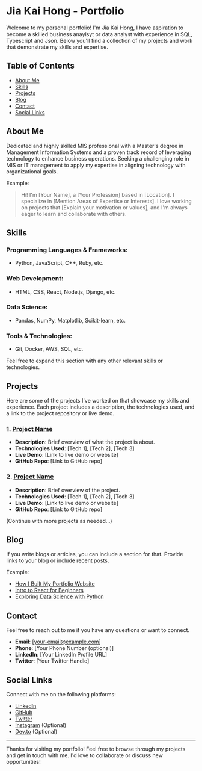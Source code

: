 # Jia Kai Hong - Portfolio

Welcome to my personal portfolio! I'm Jia Kai Hong, I have aspiration to become a skilled business anaylsyt or data analyst with experience in SQL, Typescript and Json. Below you'll find a collection of my projects and work that demonstrate my skills and expertise.

## Table of Contents

- [About Me](#about-me)
- [Skills](#skills)
- [Projects](#projects)
- [Blog](#blog)
- [Contact](#contact)
- [Social Links](#social-links)

## About Me

Dedicated and highly skilled MIS professional with a Master's degree in Management Information Systems 
and a proven track record of leveraging technology to enhance business operations. Seeking a challenging 
role in MIS or IT management to apply my expertise in aligning technology with organizational goals.


Example:
> Hi! I'm [Your Name], a [Your Profession] based in [Location]. I specialize in [Mention Areas of Expertise or Interests]. I love working on projects that [Explain your motivation or values], and I'm always eager to learn and collaborate with others.

## Skills

### Programming Languages & Frameworks:
- Python, JavaScript, C++, Ruby, etc.

### Web Development:
- HTML, CSS, React, Node.js, Django, etc.

### Data Science:
- Pandas, NumPy, Matplotlib, Scikit-learn, etc.

### Tools & Technologies:
- Git, Docker, AWS, SQL, etc.

Feel free to expand this section with any other relevant skills or technologies.

## Projects

Here are some of the projects I've worked on that showcase my skills and experience. Each project includes a description, the technologies used, and a link to the project repository or live demo.

### 1. [Project Name](link-to-project-repo)
   - **Description**: Brief overview of what the project is about.
   - **Technologies Used**: [Tech 1], [Tech 2], [Tech 3]
   - **Live Demo**: [Link to live demo or website]
   - **GitHub Repo**: [Link to GitHub repo]

### 2. [Project Name](link-to-project-repo)
   - **Description**: Brief overview of the project.
   - **Technologies Used**: [Tech 1], [Tech 2], [Tech 3]
   - **Live Demo**: [Link to live demo or website]
   - **GitHub Repo**: [Link to GitHub repo]

(Continue with more projects as needed...)

## Blog

If you write blogs or articles, you can include a section for that. Provide links to your blog or include recent posts.

Example:
- [How I Built My Portfolio Website](link-to-blog-post)
- [Intro to React for Beginners](link-to-blog-post)
- [Exploring Data Science with Python](link-to-blog-post)

## Contact

Feel free to reach out to me if you have any questions or want to connect.

- **Email**: [your-email@example.com]
- **Phone**: [Your Phone Number (optional)]
- **LinkedIn**: [Your LinkedIn Profile URL]
- **Twitter**: [Your Twitter Handle]

## Social Links

Connect with me on the following platforms:

- [LinkedIn](https://www.linkedin.com/in/yourprofile)
- [GitHub](https://github.com/yourusername)
- [Twitter](https://twitter.com/yourhandle)
- [Instagram](https://instagram.com/yourhandle) (Optional)
- [Dev.to](https://dev.to/yourusername) (Optional)

---

Thanks for visiting my portfolio! Feel free to browse through my projects and get in touch with me. I'd love to collaborate or discuss new opportunities!
